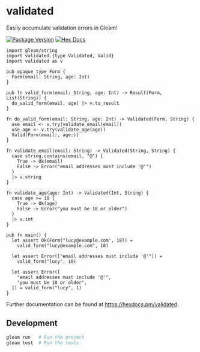 # validated

Easily accumulate validation errors in Gleam!

[![Package Version](https://img.shields.io/hexpm/v/validated)](https://hex.pm/packages/validated)
[![Hex Docs](https://img.shields.io/badge/hex-docs-ffaff3)](https://hexdocs.pm/validated/)

```gleam
import gleam/string
import validated.{type Validated, Valid}
import validated as v

pub opaque type Form {
  Form(email: String, age: Int)
}

pub fn valid_form(email: String, age: Int) -> Result(Form, List(String)) {
  do_valid_form(email, age) |> v.to_result
}

fn do_valid_form(email: String, age: Int) -> Validated(Form, String) {
  use email <- v.try(validate_email(email))
  use age <- v.try(validate_age(age))
  Valid(Form(email:, age:))
}

fn validate_email(email: String) -> Validated(String, String) {
  case string.contains(email, "@") {
    True -> Ok(email)
    False -> Error("email addresses must include '@'")
  }
  |> v.string
}

fn validate_age(age: Int) -> Validated(Int, String) {
  case age >= 18 {
    True -> Ok(age)
    False -> Error("you must be 18 or older")
  }
  |> v.int
}

pub fn main() {
  let assert Ok(Form("lucy@example.com", 18)) =
    valid_form("lucy@example.com", 18)

  let assert Error(["email addresses must include '@'"]) =
    valid_form("lucy", 18)

  let assert Error([
    "email addresses must include '@'",
    "you must be 18 or older",
  ]) = valid_form("lucy", 1)
}
```

Further documentation can be found at <https://hexdocs.pm/validated>.

## Development

```sh
gleam run   # Run the project
gleam test  # Run the tests
```
